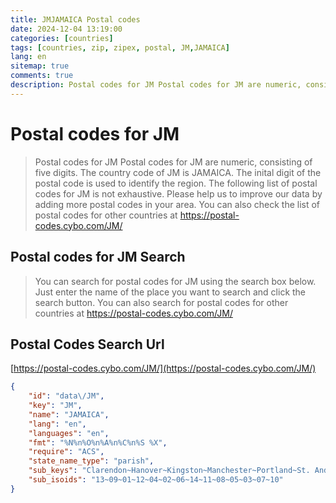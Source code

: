 ```yaml
---
title: JMJAMAICA Postal codes 
date: 2024-12-04 13:19:00
categories: [countries]
tags: [countries, zip, zipex, postal, JM,JAMAICA]
lang: en
sitemap: true
comments: true
description: Postal codes for JM Postal codes for JM are numeric, consisting of five digits. The country code of JM is JAMAICA. The inital digit of the postal code is used to identify the region. The following list of postal codes for JM is not exhaustive. Please help us to improve our data by adding more postal codes in your area. You can also check the list of postal codes for other countries at https://postal-codes.cybo.com/JM/
---
```


# Postal codes for JM
> Postal codes for JM Postal codes for JM are numeric, consisting of five digits. The country code of JM is JAMAICA. The inital digit of the postal code is used to identify the region. The following list of postal codes for JM is not exhaustive. Please help us to improve our data by adding more postal codes in your area. You can also check the list of postal codes for other countries at https://postal-codes.cybo.com/JM/

## Postal codes for JM Search 
> You can search for postal codes for JM using the search box below. Just enter the name of the place you want to search and click the search button. You can also search for postal codes for other countries at https://postal-codes.cybo.com/JM/

## Postal Codes Search Url

[https://postal-codes.cybo.com/JM/](https://postal-codes.cybo.com/JM/)
```json
{
    "id": "data\/JM",
    "key": "JM",
    "name": "JAMAICA",
    "lang": "en",
    "languages": "en",
    "fmt": "%N%n%O%n%A%n%C%n%S %X",
    "require": "ACS",
    "state_name_type": "parish",
    "sub_keys": "Clarendon~Hanover~Kingston~Manchester~Portland~St. Andrew~St. Ann~St. Catherine~St. Elizabeth~St. James~St. Mary~St. Thomas~Trelawny~Westmoreland",
    "sub_isoids": "13~09~01~12~04~02~06~14~11~08~05~03~07~10"
}
```
